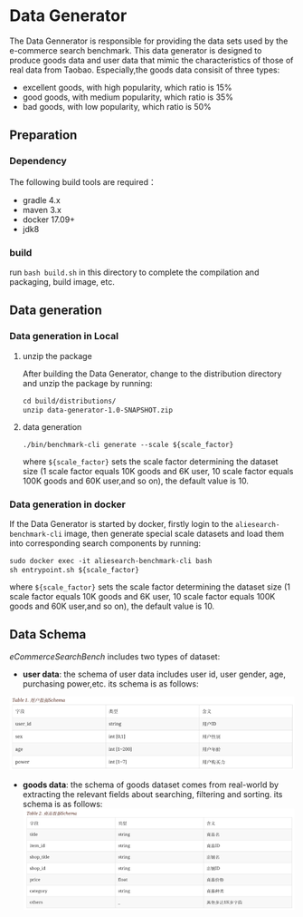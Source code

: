 # Data Generator

The Data Gennerator is responsible for providing the data sets used by the e-commerce search benchmark. This data generator is designed to produce goods data and user data that mimic the characteristics of those of real data from Taobao. Especially,the goods data consisit of three types:
- excellent goods, with high popularity, which ratio is 15%
- good goods, with medium popularity, which ratio is 35%
- bad goods, with low popularity, which ratio is 50%

## Preparation

### Dependency
The following build tools are required：

- gradle 4.x
- maven 3.x
- docker 17.09+
- jdk8

### build

run `bash build.sh` in this directory to complete the compilation and packaging, build image, etc. 

## Data generation

### Data generation in Local 
1. unzip the package

    After building the Data Generator, change to the distribution directory and unzip the package by running:
    ```shell
    cd build/distributions/
    unzip data-generator-1.0-SNAPSHOT.zip
    ```

2. data generation

    ```shell
    ./bin/benchmark-cli generate --scale ${scale_factor}
    ```

    where `${scale_factor}` sets the scale factor determining the dataset size (1 scale factor equals 10K goods and 6K user, 10 scale factor equals 100K goods and 60K user,and so on), the default value is 10.

### Data generation in docker
 
If the Data Generator is started by docker, firstly login to the `aliesearch-benchmark-cli` image, then generate special scale datasets and load them into corresponding search components by running:
```shell
sudo docker exec -it aliesearch-benchmark-cli bash
sh entrypoint.sh ${scale_factor}
```

where `${scale_factor}` sets the scale factor determining the dataset size (1 scale factor equals 10K goods and 6K user, 10 scale factor equals 100K goods and 60K user,and so on), the default value is 10.

## Data Schema

*eCommerceSearchBench* includes two types of dataset:

- **user data**: the schema of user data includes user id, user gender, age, purchasing power,etc. its schema is as follows:

![data_schema](../figures/user_schema.png)
- **goods data**: the schema of goods dataset comes from real-world by extracting the relevant fields about searching, filtering and sorting. its schema is as follows:
![data_schema](../figures/goods_schema.png)
